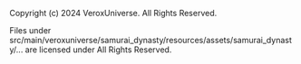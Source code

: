Copyright (c) 2024 VeroxUniverse. All Rights Reserved.

Files under src/main/veroxuniverse/samurai_dynasty/resources/assets/samurai_dynasty/... are licensed under All Rights Reserved.

